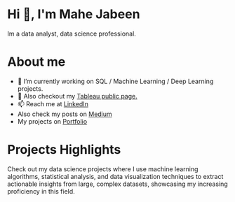 

# Hi 👋, I'm Mahe Jabeen 

Im a data analyst, data science professional.

# About me

- 🔭 I’m currently working on SQL / Machine Learning / Deep Learning projects.
- 🌱 Also checkout my [Tableau public page.](https://public.tableau.com/app/profile/mahejabeenab/vizzes)
- 📫 Reach me at [LinkedIn](https://www.linkedin.com/in/mahejabeenabdul/)
- Also check my posts on [Medium](https://medium.com/@mahejabeen)
- My projects on [Portfolio](https://www.datascienceportfol.io/mahejabeen)

# Projects Highlights

Check out my data science projects where I use machine learning algorithms, statistical analysis, and data visualization techniques to extract actionable insights from large, complex datasets, showcasing my increasing proficiency in this field.
 
 <!--
**abdulmahejabeen/abdulmahejabeen** is a ✨ _special_ ✨ repository because its `README.md` (this file) appears on your GitHub profile.

Here are some ideas to get you started:

- 🔭 I’m currently working on ...
- 🌱 I’m currently learning ...
- 👯 I’m looking to collaborate on ...
- 🤔 I’m looking for help with ...
- 💬 Ask me about ...
- 📫 How to reach me: ...
- 😄 Pronouns: ...
- ⚡ Fun fact: ...
-->
